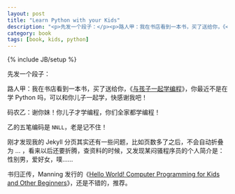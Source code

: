```yaml
---
layout: post
title: "Learn Python with your Kids"
description: "<p>先发一个段子：</p><p>路人甲：我在书店看到一本书，买了送给你，《<a href='http://book.douban.com/subject/5338024/' target='_blank'>与孩子一起学编程</a>》，你最近不是在学 Python 吗，可以和你儿子一起学，快感谢我吧！</p><p>码农乙：谢你妹！你儿子才学编程，你们全家都学编程！</p><p>乙的五笔编码是<code>NNLL</code>，老是记不住！</p><p>刚才发现我的 Jekyll 分页其实还有一些问题，比如页数多了之后，不会自动折叠为 ... ，看来以后还要折腾，查资料的时候，又发现某闷骚程序员的个人简介是：性别男，爱好女，噗……</p><p>书归正传，Manning 发行的《<a href='http://www.manning.com/sande/' target='_blank'>Hello World! Computer Programming for Kids and Other Beginners</a>》，还是不错的，推荐。</p>"
category: book
tags: [book, kids, python]
---
```

{% include JB/setup %}

先发一个段子：

路人甲：我在书店看到一本书，买了送给你，《[与孩子一起学编程](http://book.douban.com/subject/5338024/)》，你最近不是在学 Python 吗，可以和你儿子一起学，快感谢我吧！

码农乙：谢你妹！你儿子才学编程，你们全家都学编程！

乙的五笔编码是 `NNLL`，老是记不住！

刚才发现我的 Jekyll 分页其实还有一些问题，比如页数多了之后，不会自动折叠为 ... ，看来以后还要折腾，查资料的时候，又发现某闷骚程序员的个人简介是：性别男，爱好女，噗……

书归正传，Manning 发行的《[Hello World! Computer Programming for Kids and Other Beginners](http://www.manning.com/sande/)》，还是不错的，推荐。

